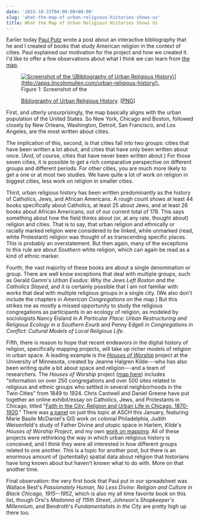 ```yaml
---
date: '2015-10-23T04:00:00+00:00'
slug: 'what-the-map-of-urban-religious-histories-shows-us'
title: What the Map of Urban Religious Histories Shows Us
---
```


Earlier today [Paul Putz](http://www.paulemoryputz.com/) wrote a post about an interactive bibliography that he and I created of books that study American religion in the context of cities. Paul explained our motivation for the project and how we created it. I'd like to offer a few observations about what I think we can learn from [the map](http://apps.lincolnmullen.com/urban-religious-history/).
<figure id="figure-1">
<a onclick="ga('send', 'event', { 'eventCategory': 'Figure', 'eventAction': 'View', 'eventLabel': 'urban-religion'});" href='/figures/urban-religion.png'><img src='/figures/urban-religion.png' alt='Screenshot of the \[Bibliography of Urban Religious History\](http://apps.lincolnmullen.com/urban-religious-history/).'></a>
<figcaption>
Figure 1: Screenshot of the

[Bibliography of Urban Religious History](http://apps.lincolnmullen.com/urban-religious-history/). \[<a onclick="ga(&#39;send&#39;, &#39;event&#39;, { &#39;eventCategory&#39;: &#39;Figure&#39;, &#39;eventAction&#39;: &#39;View&#39;, &#39;eventLabel&#39;: &#39;urban-religion&#39;});" href="/figures/urban-religion.png">PNG</a>\]

</figcaption>
</figure>
First, and utterly unsurprisingly, the map basically aligns with the urban population of the United States. So New York, Chicago and Boston, followed closely by New Orleans, Washington, Detroit, San Francisco, and Los Angeles, are the most written about cities.

<!--more-->
The implication of this, second, is that cities fall into two groups: cities that have been written a lot about, and cities that have only been written about once. (And, of course, cities that have never been written about.) For those seven cities, it is possible to get a rich comparative perspective on different groups and different periods. For other cities, you are much more likely to get a one or at most two studies. We have quite a lot of work on religion in biggest cities, less work on religion in smaller cities.

Third, urban religious history has been written predominantly as the history of Catholics, Jews, and African Americans. A rough count shows at least 44 books specifically about Catholics, at least 25 about Jews, and at least 26 books about African Americans, out of our current total of 178. This says something about how the field thinks about (or, at any rate, thought about) religion and cities. That is to say, that urban religion and ethnically or racially marked religion were considered to be linked, while unmarked (read, white Protestant) religion was thought of as transcending specific places. This is probably an overstatement. But then again, many of the exceptions to this rule are about *Southern* white religion, which can again be read as a kind of ethnic marker.

Fourth, the vast majority of these books are about a single denomination or group. There are well know exceptions that deal with multiple groups, such as Gerald Gamm's *Urban Exodus: Why the Jews Left Boston and the Catholics Stayed*, and it is certainly possible that I am not familiar with works that deal with multiple religious groups in a single city. (We also don't include the chapters in *American Congregations* on the map.) But this strikes me as mostly a missed opportunity to study the religious congregations as participants in an ecology of religion, as modeled by sociologists Nancy Eisland in *A Particular Place: Urban Restructuring and Religious Ecology in a Southern Exurb* and Penny Edgell in *Congregations in Conflict: Cultural Models of Local Religious Life*.

Fifth, there is reason to hope that recent endeavors in the digital history of religion, specifically mapping projects, will take up richer models of religion in urban space. A leading example is the *[Houses of Worship](http://www.housesofworship.umn.edu/)* project at the University of Minnesota, created by Jeanne Halgren Kilde---who has also been writing quite a bit about space and religion---and a team of researchers. The *Houses of Worship* project ([map here](http://publications.newberry.org/outofmany/exhibits/show/faithinthecity)) includes "information on over 250 congregations and over 500 sites related to religious and ethnic groups who settled in several neighborhoods in the Twin Cities" from 1849 to 1924. Chris Cantwell and Daniel Greene have put together an online exhibit/essay on Catholics, Jews, and Protestants in Chicago, titled "[Faith in the City: Religion and Urban Life in Chicago, 1870-1920](http://publications.newberry.org/outofmany/exhibits/show/faithinthecity)." There was [a panel](http://usreligion.blogspot.com/2015/01/a-guide-to-latter-days-of-aha-remaining.html) on just this topic at ASCH this January, featuring Marie Basile McDaniel's GIS work on colonial Philadelphia, Judith Weisenfeld's study of Father Divine and utopic space in Harlem, Kilde's *Houses of Worship Project*, and my own [work on mapping](http://lincolnmullen.com/projects/asch-2015/). All of these projects were rethinking the way in which urban religious history is conceived, and I think they were all interested in how different groups related to one another. This is a topic for another post, but there is an enormous amount of (potentially) spatial data about religion that historians have long known about but haven't known what to do with. More on that another time.

Final observation: the very first book that Paul put in our spreadsheet was Wallace Best's *Passionately Human, No Less Divine: Religion and Culture in Black Chicago, 1915--1952*, which is also my all time favorite book on this list, though Orsi's *Madonna of 115th Street*, Johnson's *Shopkeeper's Millennium*, and Bendroth's *Fundamentalists in the City* are pretty high up there too.
